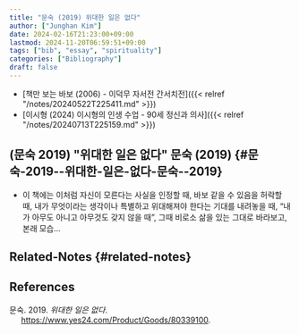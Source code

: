 ```yaml
---
title: "문숙 (2019) 위대한 일은 없다"
author: ["Junghan Kim"]
date: 2024-02-16T21:23:00+09:00
lastmod: 2024-11-20T06:59:51+09:00
tags: ["bib", "essay", "spirituality"]
categories: ["Bibliography"]
draft: false
---
```


-   [책만 보는 바보 (2006) - 이덕무 자서전 간서치전]({{< relref "/notes/20240522T225411.md" >}})
-   [이시형 (2024) 이시형의 인생 수업 - 90세 정신과 의사]({{< relref "/notes/20240713T225159.md" >}})


## (문숙 2019) "위대한 일은 없다" 문숙 (2019) {#문숙-2019--위대한-일은-없다-문숙--2019}

-   이 책에는 이처럼 자신이 모른다는 사실을 인정할 때, 바보 같을 수 있음을 허락할 때, 내가 무엇이라는 생각이나 특별하고 위대해져야 한다는 기대를 내려놓을 때, “내가 아무도 아니고 아무것도 갖지 않을 때”, 그때 비로소 삶을 있는 그대로 바라보고, 본래 모습...


## Related-Notes {#related-notes}

## References

<style>.csl-entry{text-indent: -1.5em; margin-left: 1.5em;}</style><div class="csl-bib-body">
  <div class="csl-entry">문숙. 2019. <i>위대한 일은 없다</i>. <a href="https://www.yes24.com/Product/Goods/80339100">https://www.yes24.com/Product/Goods/80339100</a>.</div>
</div>
